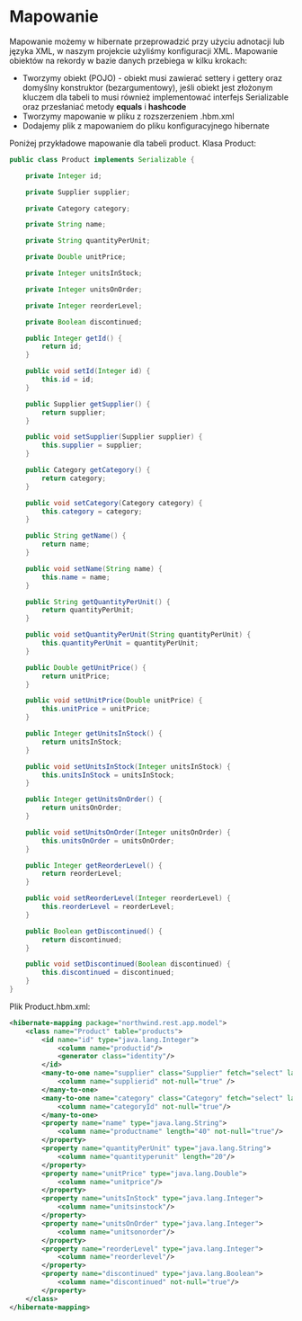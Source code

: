 # Mapowanie
Mapowanie możemy w hibernate przeprowadzić przy użyciu adnotacji lub języka XML, w naszym projekcie użyliśmy konfiguracji XML. Mapowanie obiektów na rekordy w bazie danych przebiega w kilku krokach:
- Tworzymy obiekt (POJO) - obiekt musi zawierać settery i gettery oraz domyślny konstruktor (bezargumentowy), jeśli obiekt jest złożonym kluczem dla tabeli to musi również implementować interfejs Serializable oraz przesłaniać metody __equals__ i __hashcode__
- Tworzymy mapowanie w pliku z rozszerzeniem .hbm.xml
- Dodajemy plik z mapowaniem do pliku konfiguracyjnego hibernate

Poniżej przykładowe mapowanie dla tabeli product.
Klasa Product:
```java
public class Product implements Serializable {

    private Integer id;

    private Supplier supplier;

    private Category category;

    private String name;

    private String quantityPerUnit;

    private Double unitPrice;

    private Integer unitsInStock;

    private Integer unitsOnOrder;

    private Integer reorderLevel;

    private Boolean discontinued;

    public Integer getId() {
        return id;
    }

    public void setId(Integer id) {
        this.id = id;
    }

    public Supplier getSupplier() {
        return supplier;
    }

    public void setSupplier(Supplier supplier) {
        this.supplier = supplier;
    }

    public Category getCategory() {
        return category;
    }

    public void setCategory(Category category) {
        this.category = category;
    }

    public String getName() {
        return name;
    }

    public void setName(String name) {
        this.name = name;
    }

    public String getQuantityPerUnit() {
        return quantityPerUnit;
    }

    public void setQuantityPerUnit(String quantityPerUnit) {
        this.quantityPerUnit = quantityPerUnit;
    }

    public Double getUnitPrice() {
        return unitPrice;
    }

    public void setUnitPrice(Double unitPrice) {
        this.unitPrice = unitPrice;
    }

    public Integer getUnitsInStock() {
        return unitsInStock;
    }

    public void setUnitsInStock(Integer unitsInStock) {
        this.unitsInStock = unitsInStock;
    }

    public Integer getUnitsOnOrder() {
        return unitsOnOrder;
    }

    public void setUnitsOnOrder(Integer unitsOnOrder) {
        this.unitsOnOrder = unitsOnOrder;
    }

    public Integer getReorderLevel() {
        return reorderLevel;
    }

    public void setReorderLevel(Integer reorderLevel) {
        this.reorderLevel = reorderLevel;
    }

    public Boolean getDiscontinued() {
        return discontinued;
    }

    public void setDiscontinued(Boolean discontinued) {
        this.discontinued = discontinued;
    }
}
```
Plik Product.hbm.xml:
```xml
<hibernate-mapping package="northwind.rest.app.model">
    <class name="Product" table="products">
        <id name="id" type="java.lang.Integer">
            <column name="productid"/>
            <generator class="identity"/>
        </id>
        <many-to-one name="supplier" class="Supplier" fetch="select" lazy="false">
            <column name="supplierid" not-null="true" />
        </many-to-one>
        <many-to-one name="category" class="Category" fetch="select" lazy="false">
            <column name="categoryId" not-null="true"/>
        </many-to-one>
        <property name="name" type="java.lang.String">
            <column name="productname" length="40" not-null="true"/>
        </property>
        <property name="quantityPerUnit" type="java.lang.String">
            <column name="quantityperunit" length="20"/>
        </property>
        <property name="unitPrice" type="java.lang.Double">
            <column name="unitprice"/>
        </property>
        <property name="unitsInStock" type="java.lang.Integer">
            <column name="unitsinstock"/>
        </property>
        <property name="unitsOnOrder" type="java.lang.Integer">
            <column name="unitsonorder"/>
        </property>
        <property name="reorderLevel" type="java.lang.Integer">
            <column name="reorderlevel"/>
        </property>
        <property name="discontinued" type="java.lang.Boolean">
            <column name="discontinued" not-null="true"/>
        </property>
    </class>
</hibernate-mapping>
```